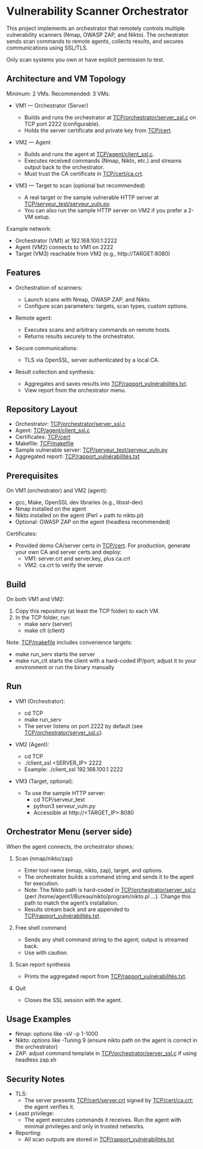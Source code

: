 # Vulnerability Scanner Orchestrator

This project implements an orchestrator that remotely controls multiple vulnerability scanners (Nmap, OWASP ZAP, and Nikto). The orchestrator sends scan commands to remote agents, collects results, and secures communications using SSL/TLS.

Only scan systems you own or have explicit permission to test.

## Architecture and VM Topology

Minimum: 2 VMs. Recommended: 3 VMs.

- VM1 — Orchestrator (Server)
  - Builds and runs the orchestrator at [TCP/orchestrator/server_ssl.c](TCP/orchestrator/server_ssl.c) on TCP port 2222 (configurable).
  - Holds the server certificate and private key from [TCP/cert](TCP/cert).

- VM2 — Agent
  - Builds and runs the agent at [TCP/agent/client_ssl.c](TCP/agent/client_ssl.c).
  - Executes received commands (Nmap, Nikto, etc.) and streams output back to the orchestrator.
  - Must trust the CA certificate in [TCP/cert/ca.crt](TCP/cert/ca.crt).

- VM3 — Target to scan (optional but recommended)
  - A real target or the sample vulnerable HTTP server at [TCP/serveur_test/serveur_vuln.py](TCP/serveur_test/serveur_vuln.py).
  - You can also run the sample HTTP server on VM2 if you prefer a 2-VM setup.

Example network:
- Orchestrator (VM1) at 192.168.100.1:2222
- Agent (VM2) connects to VM1 on 2222
- Target (VM3) reachable from VM2 (e.g., http://TARGET:8080)

## Features

- Orchestration of scanners:
  - Launch scans with Nmap, OWASP ZAP, and Nikto.
  - Configure scan parameters: targets, scan types, custom options.

- Remote agent:
  - Executes scans and arbitrary commands on remote hosts.
  - Returns results securely to the orchestrator.

- Secure communications:
  - TLS via OpenSSL, server authenticated by a local CA.

- Result collection and synthesis:
  - Aggregates and saves results into [TCP/rapport_vulnérabilités.txt](TCP/rapport_vulnérabilités.txt).
  - View report from the orchestrator menu.

## Repository Layout

- Orchestrator: [TCP/orchestrator/server_ssl.c](TCP/orchestrator/server_ssl.c)
- Agent: [TCP/agent/client_ssl.c](TCP/agent/client_ssl.c)
- Certificates: [TCP/cert](TCP/cert)
- Makefile: [TCP/makefile](TCP/makefile)
- Sample vulnerable server: [TCP/serveur_test/serveur_vuln.py](TCP/serveur_test/serveur_vuln.py)
- Aggregated report: [TCP/rapport_vulnérabilités.txt](TCP/rapport_vulnérabilités.txt)

## Prerequisites

On VM1 (orchestrator) and VM2 (agent):
- gcc, Make, OpenSSL dev libraries (e.g., libssl-dev)
- Nmap installed on the agent
- Nikto installed on the agent (Perl + path to nikto.pl)
- Optional: OWASP ZAP on the agent (headless recommended)

Certificates:
- Provided demo CA/server certs in [TCP/cert](TCP/cert). For production, generate your own CA and server certs and deploy:
  - VM1: server.crt and server.key, plus ca.crt
  - VM2: ca.crt to verify the server

## Build

On both VM1 and VM2:
1. Copy this repository (at least the TCP folder) to each VM.
2. In the TCP folder, run:
   - make serv (server)
   - make clt (client)

Note: [TCP/makefile](TCP/makefile) includes convenience targets:
- make run_serv starts the server
- make run_clt starts the client with a hard-coded IP/port; adjust it to your environment or run the binary manually

## Run

- VM1 (Orchestrator):
  - cd TCP
  - make run_serv
  - The server listens on port 2222 by default (see [TCP/orchestrator/server_ssl.c](TCP/orchestrator/server_ssl.c)).

- VM2 (Agent):
  - cd TCP
  - ./client_ssl <SERVER_IP> 2222
  - Example: ./client_ssl 192.168.100.1 2222

- VM3 (Target, optional):
  - To use the sample HTTP server:
    - cd TCP/serveur_test
    - python3 serveur_vuln.py
    - Accessible at http://<TARGET_IP>:8080

## Orchestrator Menu (server side)

When the agent connects, the orchestrator shows:

1. Scan (nmap/nikto/zap)
   - Enter tool name (nmap, nikto, zap), target, and options.
   - The orchestrator builds a command string and sends it to the agent for execution.
   - Note: The Nikto path is hard-coded in [TCP/orchestrator/server_ssl.c](TCP/orchestrator/server_ssl.c) (perl /home/agent1/Bureau/nikto/program/nikto.pl ...). Change this path to match the agent’s installation.
   - Results stream back and are appended to [TCP/rapport_vulnérabilités.txt](TCP/rapport_vulnérabilités.txt).

2. Free shell command
   - Sends any shell command string to the agent; output is streamed back.
   - Use with caution.

3. Scan report synthesis
   - Prints the aggregated report from [TCP/rapport_vulnérabilités.txt](TCP/rapport_vulnérabilités.txt).

4. Quit
   - Closes the SSL session with the agent.

## Usage Examples

- Nmap: options like -sV -p 1-1000
- Nikto: options like -Tuning 9 (ensure nikto path on the agent is correct in the orchestrator)
- ZAP: adjust command template in [TCP/orchestrator/server_ssl.c](TCP/orchestrator/server_ssl.c) if using headless zap.sh

## Security Notes

- TLS:
  - The server presents [TCP/cert/server.crt](TCP/cert/server.crt) signed by [TCP/cert/ca.crt](TCP/cert/ca.crt); the agent verifies it.
- Least privilege:
  - The agent executes commands it receives. Run the agent with minimal privileges and only in trusted networks.
- Reporting:
  - All scan outputs are stored in [TCP/rapport_vulnérabilités.txt](TCP/rapport_vulnérabilités.txt)